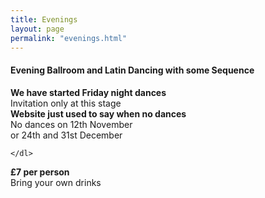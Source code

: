 ```yaml
---
title: Evenings
layout: page
permalink: "evenings.html"
---
```



<article class="grid_12 center-text">
<h4>Evening Ballroom and Latin Dancing
with some Sequence</h4>
</article>

<article class="grid_6 center-text padded-bottom">
  <dl>
    <dl>
      <dt><strong>We have started Friday night dances</strong></dt>
      <dt>Invitation only at this stage</dt>
      <dt> </dt>
      <dt><strong>Website just used to say when no dances</strong></dt>
      <dt>No dances on 12th November </dt>
        <dt>or 24th and 31st December</dt>

   
    </dl>
  </dl>
</article>


<article class="grid_6 center-text padded-bottom">
  <dl>
<dt><strong></strong></dt>
<dt><strong></strong></dt>
<dt><strong></strong></dt>
<dt></dt>
<dt><strong></strong></dt>
  </dl>
</article>

<article class="grid_12 center-text padded-bottom">
<dl>
<dt><strong>£7 per person</strong></dt>
 <dt>Bring your own drinks</dt>
</dl>

</article>

